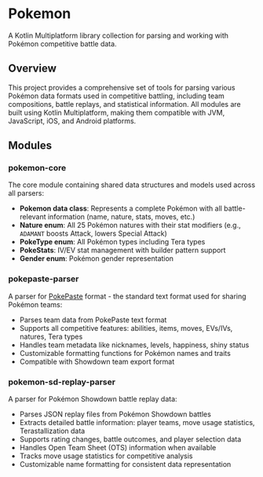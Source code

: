 # Pokemon

A Kotlin Multiplatform library collection for parsing and working with Pokémon competitive battle data.

## Overview

This project provides a comprehensive set of tools for parsing various Pokémon data formats used in competitive battling, including team compositions, battle replays, and statistical information. All modules are built using Kotlin Multiplatform, making them compatible with JVM, JavaScript, iOS, and Android platforms.

## Modules

### pokemon-core
The core module containing shared data structures and models used across all parsers:

- **Pokemon data class**: Represents a complete Pokémon with all battle-relevant information (name, nature, stats, moves, etc.)
- **Nature enum**: All 25 Pokémon natures with their stat modifiers (e.g., `ADAMANT` boosts Attack, lowers Special Attack)
- **PokeType enum**: All Pokémon types including Tera types
- **PokeStats**: IV/EV stat management with builder pattern support
- **Gender enum**: Pokémon gender representation

### pokepaste-parser
A parser for [PokePaste](https://pokepast.es/) format - the standard text format used for sharing Pokémon teams:

- Parses team data from PokePaste text format
- Supports all competitive features: abilities, items, moves, EVs/IVs, natures, Tera types
- Handles team metadata like nicknames, levels, happiness, shiny status
- Customizable formatting functions for Pokémon names and traits
- Compatible with Showdown team export format

### pokemon-sd-replay-parser
A parser for Pokémon Showdown battle replay data:

- Parses JSON replay files from Pokémon Showdown battles
- Extracts detailed battle information: player teams, move usage statistics, Terastallization data
- Supports rating changes, battle outcomes, and player selection data
- Handles Open Team Sheet (OTS) information when available
- Tracks move usage statistics for competitive analysis
- Customizable name formatting for consistent data representation

